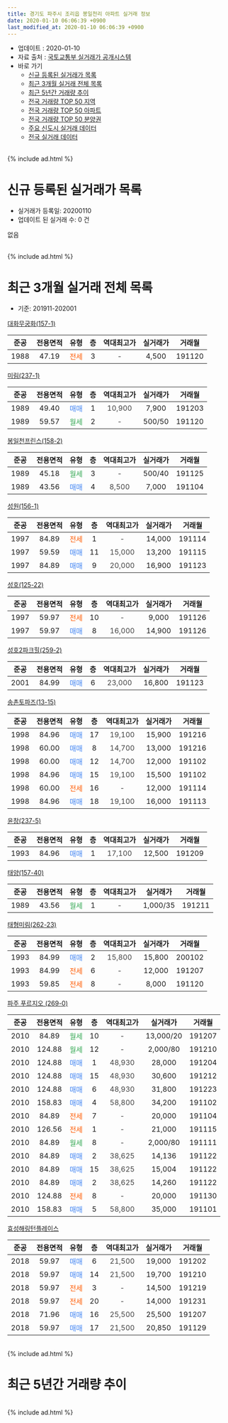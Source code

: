 ```yaml
---
title: 경기도 파주시 조리읍 봉일천리 아파트 실거래 정보
date: 2020-01-10 06:06:39 +0900
last_modified_at: 2020-01-10 06:06:39 +0900
---
```


* 업데이트 : 2020-01-10
* 자료 출처 : [국토교통부 실거래가 공개시스템](http://rt.molit.go.kr)
* 바로 가기
    * [신규 등록된 실거래가 목록](#신규-등록된-실거래가-목록)
    * [최근 3개월 실거래 전체 목록](#최근-3개월-실거래-전체-목록)
    * [최근 5년간 거래량 추이](#최근-5년간-거래량-추이)
    * [전국 거래량 TOP 50 지역](https://inasie.github.io/apt-trade-info/최근-3개월-전국에서-가장-거래가-많이-발생한-지역)
    * [전국 거래량 TOP 50 아파트](https://inasie.github.io/apt-trade-info/최근-3개월-전국에서-가장-거래가-많이-발생한-아파트)
    * [전국 거래량 TOP 50 분양권](https://inasie.github.io/apt-trade-info/최근-3개월-전국에서-가장-거래가-많이-발생한-분양권)
    * [주요 신도시 실거래 데이터](https://inasie.github.io/apt-trade-info/주요-신도시)
    * [전국 실거래 데이터](https://inasie.github.io/apt-trade-info/전국)
<br>
{% include ad.html %}
<br>

# 신규 등록된 실거래가 목록
* 실거래가 등록일: 20200110
* 업데이트 된 실거래 수: 0 건

없음

<br>
{% include ad.html %}
<br>

# 최근 3개월 실거래 전체 목록
* 기준: 201911-202001


[대화무궁화(157-1)](https://search.naver.com/search.naver?query=%EA%B2%BD%EA%B8%B0%EB%8F%84+%ED%8C%8C%EC%A3%BC%EC%8B%9C+%EC%A1%B0%EB%A6%AC%EC%9D%8D+%EB%B4%89%EC%9D%BC%EC%B2%9C%EB%A6%AC+%EB%8C%80%ED%99%94%EB%AC%B4%EA%B6%81%ED%99%94%28157-1%29)

|준공|전용면적|유형|층|역대최고가|실거래가|거래월|
|:---:|:---:|:---:|:---:|:---:|:---:|:---:|
|1988|47.19|<span style="color:#ff5a00">전세</span>|3|<span style="color:#444444">-</span>|4,500|191120|

[미림(237-1)](https://search.naver.com/search.naver?query=%EA%B2%BD%EA%B8%B0%EB%8F%84+%ED%8C%8C%EC%A3%BC%EC%8B%9C+%EC%A1%B0%EB%A6%AC%EC%9D%8D+%EB%B4%89%EC%9D%BC%EC%B2%9C%EB%A6%AC+%EB%AF%B8%EB%A6%BC%28237-1%29)

|준공|전용면적|유형|층|역대최고가|실거래가|거래월|
|:---:|:---:|:---:|:---:|:---:|:---:|:---:|
|1989|49.40|<span style="color:#4285f3">매매</span>|1|<span style="color:#444444">10,900</span>|7,900|191203|
|1989|59.57|<span style="color:#34a853">월세</span>|2|<span style="color:#444444">-</span>|500/50|191120|

[봉일천프린스(158-2)](https://search.naver.com/search.naver?query=%EA%B2%BD%EA%B8%B0%EB%8F%84+%ED%8C%8C%EC%A3%BC%EC%8B%9C+%EC%A1%B0%EB%A6%AC%EC%9D%8D+%EB%B4%89%EC%9D%BC%EC%B2%9C%EB%A6%AC+%EB%B4%89%EC%9D%BC%EC%B2%9C%ED%94%84%EB%A6%B0%EC%8A%A4%28158-2%29)

|준공|전용면적|유형|층|역대최고가|실거래가|거래월|
|:---:|:---:|:---:|:---:|:---:|:---:|:---:|
|1989|45.18|<span style="color:#34a853">월세</span>|3|<span style="color:#444444">-</span>|500/40|191125|
|1989|43.56|<span style="color:#4285f3">매매</span>|4|<span style="color:#444444">8,500</span>|7,000|191104|

[성원(156-1)](https://search.naver.com/search.naver?query=%EA%B2%BD%EA%B8%B0%EB%8F%84+%ED%8C%8C%EC%A3%BC%EC%8B%9C+%EC%A1%B0%EB%A6%AC%EC%9D%8D+%EB%B4%89%EC%9D%BC%EC%B2%9C%EB%A6%AC+%EC%84%B1%EC%9B%90%28156-1%29)

|준공|전용면적|유형|층|역대최고가|실거래가|거래월|
|:---:|:---:|:---:|:---:|:---:|:---:|:---:|
|1997|84.89|<span style="color:#ff5a00">전세</span>|1|<span style="color:#444444">-</span>|14,000|191114|
|1997|59.59|<span style="color:#4285f3">매매</span>|11|<span style="color:#444444">15,000</span>|13,200|191115|
|1997|84.89|<span style="color:#4285f3">매매</span>|9|<span style="color:#444444">20,000</span>|16,900|191123|

[성호(125-22)](https://search.naver.com/search.naver?query=%EA%B2%BD%EA%B8%B0%EB%8F%84+%ED%8C%8C%EC%A3%BC%EC%8B%9C+%EC%A1%B0%EB%A6%AC%EC%9D%8D+%EB%B4%89%EC%9D%BC%EC%B2%9C%EB%A6%AC+%EC%84%B1%ED%98%B8%28125-22%29)

|준공|전용면적|유형|층|역대최고가|실거래가|거래월|
|:---:|:---:|:---:|:---:|:---:|:---:|:---:|
|1997|59.97|<span style="color:#ff5a00">전세</span>|10|<span style="color:#444444">-</span>|9,000|191126|
|1997|59.97|<span style="color:#4285f3">매매</span>|8|<span style="color:#444444">16,000</span>|14,900|191126|

[성호2파크힐(259-2)](https://search.naver.com/search.naver?query=%EA%B2%BD%EA%B8%B0%EB%8F%84+%ED%8C%8C%EC%A3%BC%EC%8B%9C+%EC%A1%B0%EB%A6%AC%EC%9D%8D+%EB%B4%89%EC%9D%BC%EC%B2%9C%EB%A6%AC+%EC%84%B1%ED%98%B82%ED%8C%8C%ED%81%AC%ED%9E%90%28259-2%29)

|준공|전용면적|유형|층|역대최고가|실거래가|거래월|
|:---:|:---:|:---:|:---:|:---:|:---:|:---:|
|2001|84.99|<span style="color:#4285f3">매매</span>|6|<span style="color:#444444">23,000</span>|16,800|191123|

[송촌토파즈(13-15)](https://search.naver.com/search.naver?query=%EA%B2%BD%EA%B8%B0%EB%8F%84+%ED%8C%8C%EC%A3%BC%EC%8B%9C+%EC%A1%B0%EB%A6%AC%EC%9D%8D+%EB%B4%89%EC%9D%BC%EC%B2%9C%EB%A6%AC+%EC%86%A1%EC%B4%8C%ED%86%A0%ED%8C%8C%EC%A6%88%2813-15%29)

|준공|전용면적|유형|층|역대최고가|실거래가|거래월|
|:---:|:---:|:---:|:---:|:---:|:---:|:---:|
|1998|84.96|<span style="color:#4285f3">매매</span>|17|<span style="color:#444444">19,100</span>|15,900|191216|
|1998|60.00|<span style="color:#4285f3">매매</span>|8|<span style="color:#444444">14,700</span>|13,000|191216|
|1998|60.00|<span style="color:#4285f3">매매</span>|12|<span style="color:#444444">14,700</span>|12,000|191102|
|1998|84.96|<span style="color:#4285f3">매매</span>|15|<span style="color:#444444">19,100</span>|15,500|191102|
|1998|60.00|<span style="color:#ff5a00">전세</span>|16|<span style="color:#444444">-</span>|12,000|191114|
|1998|84.96|<span style="color:#4285f3">매매</span>|18|<span style="color:#444444">19,100</span>|16,000|191113|

[윤창(237-5)](https://search.naver.com/search.naver?query=%EA%B2%BD%EA%B8%B0%EB%8F%84+%ED%8C%8C%EC%A3%BC%EC%8B%9C+%EC%A1%B0%EB%A6%AC%EC%9D%8D+%EB%B4%89%EC%9D%BC%EC%B2%9C%EB%A6%AC+%EC%9C%A4%EC%B0%BD%28237-5%29)

|준공|전용면적|유형|층|역대최고가|실거래가|거래월|
|:---:|:---:|:---:|:---:|:---:|:---:|:---:|
|1993|84.96|<span style="color:#4285f3">매매</span>|1|<span style="color:#444444">17,100</span>|12,500|191209|

[태양(157-40)](https://search.naver.com/search.naver?query=%EA%B2%BD%EA%B8%B0%EB%8F%84+%ED%8C%8C%EC%A3%BC%EC%8B%9C+%EC%A1%B0%EB%A6%AC%EC%9D%8D+%EB%B4%89%EC%9D%BC%EC%B2%9C%EB%A6%AC+%ED%83%9C%EC%96%91%28157-40%29)

|준공|전용면적|유형|층|역대최고가|실거래가|거래월|
|:---:|:---:|:---:|:---:|:---:|:---:|:---:|
|1989|43.56|<span style="color:#34a853">월세</span>|1|<span style="color:#444444">-</span>|1,000/35|191211|

[태형미림(262-23)](https://search.naver.com/search.naver?query=%EA%B2%BD%EA%B8%B0%EB%8F%84+%ED%8C%8C%EC%A3%BC%EC%8B%9C+%EC%A1%B0%EB%A6%AC%EC%9D%8D+%EB%B4%89%EC%9D%BC%EC%B2%9C%EB%A6%AC+%ED%83%9C%ED%98%95%EB%AF%B8%EB%A6%BC%28262-23%29)

|준공|전용면적|유형|층|역대최고가|실거래가|거래월|
|:---:|:---:|:---:|:---:|:---:|:---:|:---:|
|1993|84.99|<span style="color:#4285f3">매매</span>|2|<span style="color:#444444">15,800</span>|15,800|200102|
|1993|84.99|<span style="color:#ff5a00">전세</span>|6|<span style="color:#444444">-</span>|12,000|191207|
|1993|59.85|<span style="color:#ff5a00">전세</span>|8|<span style="color:#444444">-</span>|8,000|191120|

[파주 푸르지오 (269-0)](https://search.naver.com/search.naver?query=%EA%B2%BD%EA%B8%B0%EB%8F%84+%ED%8C%8C%EC%A3%BC%EC%8B%9C+%EC%A1%B0%EB%A6%AC%EC%9D%8D+%EB%B4%89%EC%9D%BC%EC%B2%9C%EB%A6%AC+%ED%8C%8C%EC%A3%BC+%ED%91%B8%EB%A5%B4%EC%A7%80%EC%98%A4+%28269-0%29)

|준공|전용면적|유형|층|역대최고가|실거래가|거래월|
|:---:|:---:|:---:|:---:|:---:|:---:|:---:|
|2010|84.89|<span style="color:#34a853">월세</span>|10|<span style="color:#444444">-</span>|13,000/20|191207|
|2010|124.88|<span style="color:#34a853">월세</span>|12|<span style="color:#444444">-</span>|2,000/80|191210|
|2010|124.88|<span style="color:#4285f3">매매</span>|1|<span style="color:#444444">48,930</span>|28,000|191204|
|2010|124.88|<span style="color:#4285f3">매매</span>|15|<span style="color:#444444">48,930</span>|30,600|191212|
|2010|124.88|<span style="color:#4285f3">매매</span>|6|<span style="color:#444444">48,930</span>|31,800|191223|
|2010|158.83|<span style="color:#4285f3">매매</span>|4|<span style="color:#444444">58,800</span>|34,200|191102|
|2010|84.89|<span style="color:#ff5a00">전세</span>|7|<span style="color:#444444">-</span>|20,000|191104|
|2010|126.56|<span style="color:#ff5a00">전세</span>|1|<span style="color:#444444">-</span>|21,000|191115|
|2010|84.89|<span style="color:#34a853">월세</span>|8|<span style="color:#444444">-</span>|2,000/80|191111|
|2010|84.89|<span style="color:#4285f3">매매</span>|2|<span style="color:#444444">38,625</span>|14,136|191122|
|2010|84.89|<span style="color:#4285f3">매매</span>|15|<span style="color:#444444">38,625</span>|15,004|191122|
|2010|84.89|<span style="color:#4285f3">매매</span>|2|<span style="color:#444444">38,625</span>|14,260|191122|
|2010|124.88|<span style="color:#ff5a00">전세</span>|8|<span style="color:#444444">-</span>|20,000|191130|
|2010|158.83|<span style="color:#4285f3">매매</span>|5|<span style="color:#444444">58,800</span>|35,000|191101|

[효성해링턴플레이스](https://search.naver.com/search.naver?query=%EA%B2%BD%EA%B8%B0%EB%8F%84+%ED%8C%8C%EC%A3%BC%EC%8B%9C+%EC%A1%B0%EB%A6%AC%EC%9D%8D+%EB%B4%89%EC%9D%BC%EC%B2%9C%EB%A6%AC+%ED%9A%A8%EC%84%B1%ED%95%B4%EB%A7%81%ED%84%B4%ED%94%8C%EB%A0%88%EC%9D%B4%EC%8A%A4)

|준공|전용면적|유형|층|역대최고가|실거래가|거래월|
|:---:|:---:|:---:|:---:|:---:|:---:|:---:|
|2018|59.97|<span style="color:#4285f3">매매</span>|6|<span style="color:#444444">21,500</span>|19,000|191202|
|2018|59.97|<span style="color:#4285f3">매매</span>|14|<span style="color:#444444">21,500</span>|19,700|191210|
|2018|59.97|<span style="color:#ff5a00">전세</span>|3|<span style="color:#444444">-</span>|14,500|191219|
|2018|59.97|<span style="color:#ff5a00">전세</span>|20|<span style="color:#444444">-</span>|14,000|191231|
|2018|71.96|<span style="color:#4285f3">매매</span>|16|<span style="color:#444444">25,500</span>|25,500|191207|
|2018|59.97|<span style="color:#4285f3">매매</span>|17|<span style="color:#444444">21,500</span>|20,850|191129|


<br>
{% include ad.html %}
<br>

# 최근 5년간 거래량 추이


<div style="width:100%;">
    <canvas id="deal_progress" height="200"></canvas>
</div>

<script>
new Chart(document.getElementById("deal_progress"), {
    type: 'line',
    data: {
        labels: ['201501','201502','201503','201504','201505','201506','201507','201508','201509','201510','201511','201512','201601','201602','201603','201604','201605','201606','201607','201608','201609','201610','201611','201612','201701','201702','201703','201704','201705','201706','201707','201708','201709','201710','201711','201712','201801','201802','201803','201804','201805','201806','201807','201808','201809','201810','201811','201812','201901','201902','201903','201904','201905','201906','201907','201908','201909','201910','201911','201912','202001'],
        datasets: [{
            label: '매매',
            pointRadius: 1,
            data: [29, 18, 28, 26, 24, 17, 27, 22, 29, 30, 21, 12, 22, 14, 24, 24, 23, 31, 25, 25, 13, 25, 6, 12, 7, 18, 18, 18, 16, 29, 27, 15, 22, 21, 18, 10, 23, 21, 46, 13, 23, 16, 8, 16, 10, 14, 8, 5, 8, 7, 23, 11, 19, 13, 10, 9, 14, 7, 14, 10, 1],
            borderColor: "rgba(255, 201, 14, 1)",
            backgroundColor: "rgba(255, 201, 14, 0.5)",
            fill: false,
            lineTension: 0
        },{
            label: '전월세',
            pointRadius: 1,
            data: [10, 20, 13, 18, 14, 12, 13, 16, 13, 15, 7, 16, 12, 9, 9, 16, 16, 16, 13, 11, 9, 14, 12, 6, 13, 8, 12, 9, 7, 20, 9, 13, 14, 8, 12, 12, 14, 13, 26, 10, 13, 10, 9, 12, 13, 14, 7, 6, 4, 9, 11, 8, 8, 11, 7, 6, 14, 11, 11, 6, 0],
            borderColor: "rgba(0, 141, 185, 1)",
            backgroundColor: "rgba(0, 141, 185, 0.5)",
            fill: false,
            lineTension: 0
        }
        ]
    },
    options: {
        responsive: true,
        title: {
            display: false
        },
        tooltips: {
            mode: 'index',
            intersect: false
        },
        hover: {
            mode: 'nearest',
            intersect: true
        },
        scales: {
            xAxes: [{
                display: true,
                scaleLabel: {
                    display: true,
                    labelString: '년/월'
                }
            }],
            yAxes: [{
                display: true,
                ticks: {
                    suggestedMin: 0,
                },
                scaleLabel: {
                    display: true,
                    labelString: '실거래 수'
                }
            }]
        }
    }
});

</script>


<br>
{% include ad.html %}
<br>

